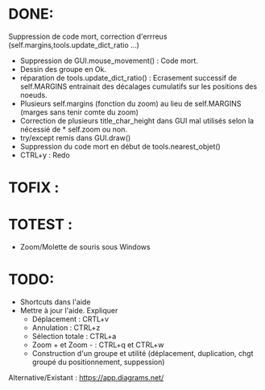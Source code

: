 # DONE:
Suppression de code mort, correction d'errreus (self.margins,tools.update_dict_ratio ...) 
+ Suppression de GUI.mouse_movement() : Code mort.
+ Dessin des groupe en Ok.
+ réparation de tools.update_dict_ratio() : Ecrasement successif de self.MARGINS entrainait des décalages cumulatifs sur les positions des noeuds.
+ Plusieurs self.margins (fonction du zoom) au lieu de self.MARGINS (marges sans tenir comte du zoom)
+ Correction de plusieurs title_char_height dans GUI mal utilisés selon la nécessié de * self.zoom ou non.
+ try/except remis dans GUI.draw()
+ Suppression du code mort en début de tools.nearest_objet()
+ CTRL+y : Redo

# TOFIX : 


# TOTEST :
+ Zoom/Molette de souris sous Windows

# TODO:
+ Shortcuts dans l'aide
+ Mettre à jour l'aide. Expliquer
  + Déplacement : CRTL+v
  + Annulation : CTRL+z
  + Sélection totale : CTRL+a
  + Zoom + et Zoom - : CTRL+q et CTRL+w
  + Construction d'un groupe et utilité (déplacement, duplication, chgt groupé du positionnement, suppession)

Alternative/Existant : https://app.diagrams.net/
